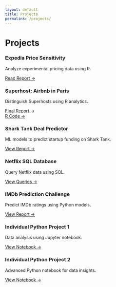 ```yaml
---
layout: default
title: Projects
permalink: /projects/
---
```


# Projects

<div class="project-grid">

  <div class="project-tile">
    <h3>Expedia Price Sensitivity</h3>
    <p>Analyze experimental pricing data using R.</p>
    <a href="./401%20Homework%201.pdf" target="_blank">Read Report →</a>
  </div>

  <div class="project-tile">
    <h3>Superhost: Airbnb in Paris</h3>
    <p>Distinguish Superhosts using R analytics.</p>
    <a href="./Final_Report_RStudio_Katrin_Maliatski.pdf" target="_blank">Final Report →</a><br>
    <a href="./Final_Project.R" target="_blank">R Code →</a>
  </div>

  <div class="project-tile">
    <h3>Shark Tank Deal Predictor</h3>
    <p>ML models to predict startup funding on Shark Tank.</p>
    <a href="./INSY%20336%20Final%20Report%20-%20Group%207.pdf" target="_blank">View Report →</a>
  </div>

  <div class="project-tile">
    <h3>Netflix SQL Database</h3>
    <p>Query Netflix data using SQL.</p>
    <a href="./KM%20421%20Netflix%20Queries.sql" target="_blank">View Queries →</a>
  </div>

  <div class="project-tile">
    <h3>IMDb Prediction Challenge</h3>
    <p>Predict IMDb ratings using Python models.</p>
    <a href="./Midterm_Trainsplotting.pdf" target="_blank">View Report →</a>
  </div>

  <div class="project-tile">
    <h3>Individual Python Project 1</h3>
    <p>Data analysis using Jupyter notebook.</p>
    <a href="./Individual%20Project%201.ipynb" target="_blank">View Notebook →</a>
  </div>

  <div class="project-tile">
    <h3>Individual Python Project 2</h3>
    <p>Advanced Python notebook for data insights.</p>
    <a href="./Individual%20Project%202.ipynb" target="_blank">View Notebook →</a>
  </div>

</div>
